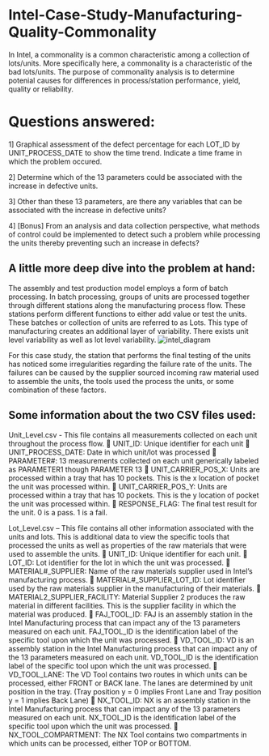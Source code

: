 # Intel-Case-Study-Manufacturing-Quality-Commonality
In Intel, a commonality is a common characteristic among a collection of lots/units. More specifically here, a commonality is a characteristic of the bad lots/units. The purpose of commonality analysis is to determine potenial causes for differences in process/station performance, yield, quality or reliability. 

# Questions answered:

1] Graphical assessment of the defect percentage for each LOT_ID by UNIT_PROCESS_DATE to show the time trend. Indicate a time frame in which the problem occured. 

2] Determine which of the 13 parameters could be associated with the increase in defective units.

3] Other than these 13 parameters, are there any variables that can be associated with the increase in defective units?

4] [Bonus] From an analysis and data collection perspective, what methods of control could be implemented to detect such a problem while processing the units thereby preventing such an increase in defects?


## A little more deep dive into the problem at hand:

The assembly and test production model employs a form of batch processing. In batch processing, groups of units are processed together through different stations along the manufacturing process flow. These stations perform different functions to either add value or test the units. These batches or collection of units are referred to as Lots. This type of manufacturing creates an additional
layer of variability. There exists unit level variability as well as lot level variability.
![intel_diagram](https://user-images.githubusercontent.com/33611104/53622660-c9ab2000-3bb7-11e9-8033-229c1c9ed44d.png)

For this case study, the station that performs the final testing of the units has noticed some irregularities
regarding the failure rate of the units. The failures can be caused by the supplier sourced incoming raw material
used to assemble the units, the tools used the process the units, or some combination of these factors.

## Some information about the two CSV files used:

Unit_Level.csv - This file contains all measurements collected on each unit throughout the process flow.
 UNIT_ID: Unique identifier for each unit
 UNIT_PROCESS_DATE: Date in which unit/lot was processed
 PARAMETER#: 13 measurements collected on each unit generically labeled as PARAMETER1 though PARAMETER
13
 UNIT_CARRIER_POS_X: Units are processed within a tray that has 10 pockets. This is the x location of pocket the
unit was processed within.
 UNIT_CARRIER_POS_Y: Units are processed within a tray that has 10 pockets. This is the y location of pocket the
unit was processed within.
 RESPONSE_FLAG: The final test result for the unit. 0 is a pass. 1 is a fail.

Lot_Level.csv – This file contains all other information associated with the units and lots. This is additional data
to view the specific tools that processed the units as well as properties of the raw materials that were used to
assemble the units.
 UNIT_ID: Unique identifier for each unit.
 LOT_ID: Lot identifier for the lot in which the unit was processed.
 MATERIAL#_SUPPLIER: Name of the raw materials supplier used in Intel’s manufacturing process.
 MATERIAL#_SUPPLIER_LOT_ID: Lot identifier used by the raw materials supplier in the manufacturing of their
materials.
 MATERIAL2_SUPPLIER_FACILITY: Material Supplier 2 produces the raw material in different facilities. This is the
supplier facility in which the material was produced.
 FAJ_TOOL_ID: FAJ is an assembly station in the Intel Manufacturing process that can impact any of the 13
parameters measured on each unit. FAJ_TOOL_ID is the identification label of the specific tool upon which the unit
was processed.
 VD_TOOL_ID: VD is an assembly station in the Intel Manufacturing process that can impact any of the 13
parameters measured on each unit. VD_TOOL_ID is the identification label of the specific tool upon which the unit
was processed.
 VD_TOOL_LANE: The VD Tool contains two routes in which units can be processed, either FRONT or BACK lane. The
lanes are determined by unit position in the tray. (Tray position y = 0 implies Front Lane and Tray position y = 1
implies Back Lane)
 NX_TOOL_ID: NX is an assembly station in the Intel Manufacturing process that can impact any of the 13
parameters measured on each unit. NX_TOOL_ID is the identification label of the specific tool upon which the unit
was processed.
 NX_TOOL_COMPARTMENT: The NX Tool contains two compartments in which units can be processed, either TOP
or BOTTOM.
